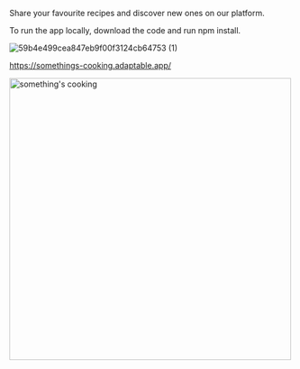 
Share your favourite recipes and discover new ones on our platform.

To run the app locally, download the code and run npm install.


![59b4e499cea847eb9f00f3124cb64753 (1)](https://user-images.githubusercontent.com/67471786/129195714-cb184c1f-d92f-4794-8aa6-094d5218983e.png)

https://somethings-cooking.adaptable.app/

<img width="500" alt="something's cooking" src="https://user-images.githubusercontent.com/67471786/132460766-89582dae-4a21-48f8-98db-bdd5f78e4fea.png">

